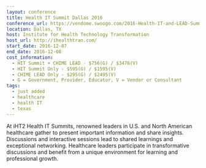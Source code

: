 ```yaml
---
layout: conference
title: Health IT Summit Dallas 2016
conference_url: https://vendome.swoogo.com/2016-Health-IT-and-LEAD-Summit-in-Dallas
location: Dallas, TX
host: Institute for Health Technology Transformation
host_url: http://ihealthtran.com/
start_date: 2016-12-07
end_date: 2016-12-08
cost_information:
  - HIT Summit + CHIME LEAD - $756(G) / $3476(V)
  - HIT Summit Only - $595(G) / $1595(V)
  - CHIME LEAD Only - $295(G) / $2495(V)
  - G = Government, Provider, Educator, V = Vendor or Consultant
tags:
  - just added
  - healthcare
  - health IT
  - texas
---
```


At iHT2 Health IT Summits, renowned leaders in U.S. and North American healthcare gather to present important information and share insights. Discussions and interactive sessions lead to shared learnings and exceptional networking. Healthcare leaders participate in transformative discussions and benefit from a unique environment for learning and professional growth.
